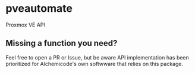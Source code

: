 # pveautomate
Proxmox VE API

## Missing a function you need?
Feel free to open a PR or Issue, but be aware API implementation has been prioritized for Alchemicode's own softwware that relies on this package.